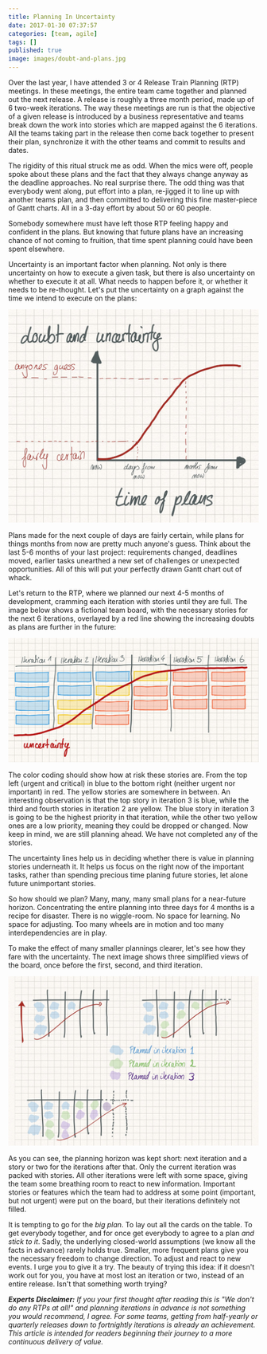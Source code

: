 ```yaml
---
title: Planning In Uncertainty
date: 2017-01-30 07:37:57
categories: [team, agile]
tags: []
published: true
image: images/doubt-and-plans.jpg
---
```


Over the last year, I have attended 3 or 4 Release Train Planning (RTP) meetings. In these meetings, the entire team came together and planned out the next release. A release is roughly a three month period, made up of 6 two-week iterations. The way these meetings are run is that the objective of a given release is introduced by a business representative and teams break down the work into stories which are mapped against the 6 iterations. All the teams taking part in the release then come back together to present their plan, synchronize it with the other teams and commit to results and dates.

The rigidity of this ritual struck me as odd. When the mics were off, people spoke about these plans and the fact that they always change anyway as the deadline approaches. No real surprise there. The odd thing was that everybody went along, put effort into a plan, re-jigged it to line up with another teams plan, and then committed to delivering this fine master-piece of Gantt charts. All in a 3-day effort by about 50 or 60 people.

Somebody somewhere must have left those RTP feeling happy and confident in the plans. But knowing that future plans have an increasing chance of not coming to fruition, that time spent planning could have been spent elsewhere.

Uncertainty is an important factor when planning. Not only is there uncertainty on how to execute a given task, but there is also uncertainty on whether to execute it at all.
What needs to happen before it, or whether it needs to be re-thought. Let's put the uncertainty on a graph against the time we intend to execute on the plans:

![Plans made for the distant future have more uncertainty](./doubt-and-plans.jpg)

Plans made for the next couple of days are fairly certain, while plans for things months from now are pretty much anyone's guess. Think about the last 5-6 months of your last project: requirements changed, deadlines moved, earlier tasks unearthed a new set of challenges or unexpected opportunities. All of this will put your perfectly drawn Gantt chart out of whack.

Let's return to the RTP, where we planned our next 4-5 months of development, cramming each iteration with stories until they are full. The image below shows a fictional team board, with the necessary stories for the next 6 iterations, overlayed by a red line showing the increasing doubts as plans are further in the future:

![Stories within a  release, with the doubt overlayed](./doubt-story-board.PNG)

The color coding should show how at risk these stories are. From the top left (urgent and critical) in blue to the bottom right (neither urgent nor important) in red. The yellow stories are somewhere in between. An interesting observation is that the top story in iteration 3 is blue, while the third and fourth stories in iteration 2 are yellow. The blue story in iteration 3 is going to be the highest priority in that iteration, while the other two yellow ones are a low priority, meaning they could be dropped or changed. Now keep in mind, we are still planning ahead. We have not completed any of the stories.

The uncertainty lines help us in deciding whether there is value in planning stories underneath it. It helps us focus on the right now of the important tasks, rather than spending precious time planing future stories, let alone future unimportant stories.

So how should we plan? Many, many, many small plans for a near-future horizon. Concentrating the entire planning into three days for 4 months is a recipe for disaster. There is no wiggle-room. No space for learning. No space for adjusting. Too many wheels are in motion and too many interdependencies are in play.

To make the effect of many smaller plannings clearer, let's see how they fare with the uncertainty. The next image shows three simplified views of the board, once before the first, second, and third iteration.

![Smaller, more frequent iteration plannings.](./multiple-iterations-planning.jpg)

As you can see, the planning horizon was kept short: next iteration and a story or two for the iterations after that. Only the current iteration was packed with stories. All other iterations were left with some space, giving the team some breathing room to react to new information. Important stories or features which the team had to address at some point (important, but not urgent) were put on the board, but their iterations definitely not filled.

It is tempting to go for the _big plan_. To lay out all the cards on the table. To get everybody together, and for once get everybody to agree to a plan _and stick to it_. Sadly, the underlying closed-world assumptions (we know all the facts in advance) rarely holds true. Smaller, more frequent plans give you the necessary freedom to change direction. To adjust and react to new events. I urge you to give it a try. The beauty of trying this idea: if it doesn't work out for you, you have at most lost an iteration or two, instead of an entire release. Isn't that something worth trying?

_**Experts Disclaimer:** If you your first thought after reading this is "We don't do any RTPs at all!" and planning iterations in advance is not something you would recommend, I agree. For some teams, getting from half-yearly or quarterly releases down to fortnightly iterations is already an achievement. This article is intended for readers beginning their journey to a more continuous delivery of value._

